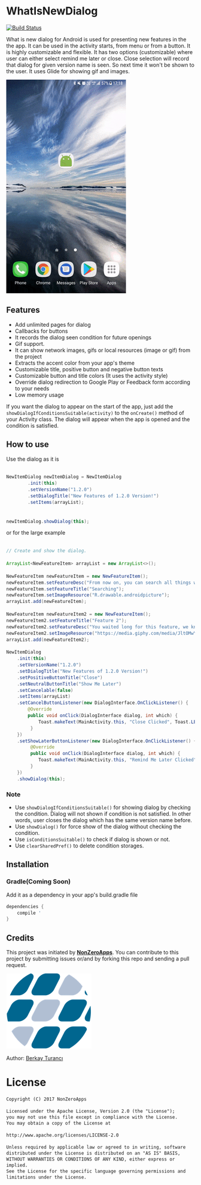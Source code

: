 # WhatIsNewDialog
 [![Build Status](https://travis-ci.org/berkayturanci/WhatIsNewDialog.svg?branch=master)](https://travis-ci.org/berkayturanci/WhatIsNewDialog)
 
What is new dialog for Android is used for presenting new features in the the app. It can be used in the activity starts, from menu or from a button. It is highly customizable and flexible. It has two options (customizable) where user can either select remind me later or close. Close selection will record that dialog for given version name is seen. So next time it won't be shown to the user. It uses Glide for showing gif and images. 

![](preview/usage.gif)

## Features
- Add unlimited pages for dialog
- Callbacks for buttons
- It records the dialog seen condition for future openings
- Gif support.
- It can show network images, gifs or local resources (image or gif) from the project
- Extracts the accent color from your app's theme
- Customizable title, positive button and negative button texts
- Customizable button and title colors (It uses the activity style)
- Override dialog redirection to Google Play or Feedback form according to your needs
- Low memory usage

If you want the dialog to appear on the start of the app, just add the `showDialogIfConditionsSuitable(activity)` to the `onCreate()` method of your Activity class. The dialog will appear when the app is opened and the condition is satisfied.

## How to use

Use the dialog as it is

```java

NewItemDialog newItemDialog = NewItemDialog
        .init(this)
        .setVersionName("1.2.0")
        .setDialogTitle("New Features of 1.2.0 Version!")
        .setItems(arrayList);


newItemDialog.showDialog(this);

```

or for the large example 

```java

// Create and show the dialog.

ArrayList<NewFeatureItem> arrayList = new ArrayList<>();
        
NewFeatureItem newFeatureItem = new NewFeatureItem();
newFeatureItem.setFeatureDesc("From now on, you can search all things with keys. For searching please go to ");
newFeatureItem.setFeatureTitle("Searching");
newFeatureItem.setImageResource("R.drawable.androidpicture");
arrayList.add(newFeatureItem);

NewFeatureItem newFeatureItem2 = new NewFeatureItem();
newFeatureItem2.setFeatureTitle("Feature 2");
newFeatureItem2.setFeatureDesc("You waited long for this feature, we know that!!!\n\n From now on, you can follow your friend with our application. This makes our application super and cool. Don't believe my words, try and see it. If you want another features like this please contact with us via e-mail or feedback button.");
newFeatureItem2.setImageResource("https://media.giphy.com/media/JltOMwYmi0VrO/giphy.gif");
arrayList.add(newFeatureItem2);

NewItemDialog
    .init(this)
    .setVersionName("1.2.0")
    .setDialogTitle("New Features of 1.2.0 Version!")
    .setPositiveButtonTitle("Close")
    .setNeutralButtonTitle("Show Me Later")
    .setCancelable(false)
    .setItems(arrayList)
    .setCancelButtonListener(new DialogInterface.OnClickListener() {
        @Override
        public void onClick(DialogInterface dialog, int which) {
            Toast.makeText(MainActivity.this, "Close Clicked", Toast.LENGTH_LONG).show();
         }
    })
    .setShowLaterButtonListener(new DialogInterface.OnClickListener() {
         @Override
         public void onClick(DialogInterface dialog, int which) {
            Toast.makeText(MainActivity.this, "Remind Me Later Clicked", Toast.LENGTH_LONG).show();
         }
    })
    .showDialog(this);

```

### Note
* Use `showDialogIfConditionsSuitable()` for showing dialog by checking the condition. Dialog will not shown if condition is not satisfied. In other words, user closes the dialog which has the same version name before.
* Use `showDialog()` for force show of the dialog without checking the condition.
* Use `isConditionsSuitable()` to check if dialog is shown or not.
* Use `clearSharedPref()` to delete condition storages.

## Installation

### Gradle(Coming Soon)
Add it as a dependency in your app's build.gradle file

```groovy
dependencies {
    compile '
}
```

## Credits

This project was initiated by [**NonZeroApps**](https://nonzeroapps.com). You can contribute to this project by submitting issues or/and by forking this repo and sending a pull request.

![](preview/nonzeroapps.png)

Author: [Berkay Turancı](https://github.com/berkayturanci)

# License
```
Copyright (C) 2017 NonZeroApps

Licensed under the Apache License, Version 2.0 (the "License");
you may not use this file except in compliance with the License.
You may obtain a copy of the License at

http://www.apache.org/licenses/LICENSE-2.0

Unless required by applicable law or agreed to in writing, software
distributed under the License is distributed on an "AS IS" BASIS,
WITHOUT WARRANTIES OR CONDITIONS OF ANY KIND, either express or implied.
See the License for the specific language governing permissions and
limitations under the License.
```
